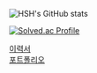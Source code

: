 ![HSH's GitHub stats](https://github-readme-stats.vercel.app/api?username=Hansanghyun-github&show_icons=true)

[![Solved.ac Profile](http://mazassumnida.wtf/api/v2/generate_badge?boj=tkdgus5828)](https://solved.ac/tkdgus5828/)

[이력서](https://statuesque-step-7d4.notion.site/133e08bbc96e808797b3ff2490440861)  
[포트폴리오](https://statuesque-step-7d4.notion.site/151e08bbc96e80bfaff5d50edeea5647)

<!--
**Hansanghyun-github/Hansanghyun-github** is a ✨ _special_ ✨ repository because its `README.md` (this file) appears on your GitHub profile.

Here are some ideas to get you started:

- 🔭 I’m currently working on ...
- 🌱 I’m currently learning ...
- 👯 I’m looking to collaborate on ...
- 🤔 I’m looking for help with ...
- 💬 Ask me about ...
- 📫 How to reach me: ...
- 😄 Pronouns: ...
- ⚡ Fun fact: ...
-->
